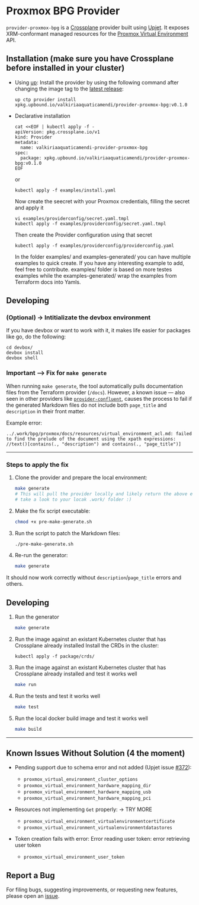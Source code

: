 # Proxmox BPG Provider

`provider-proxmox-bpg` is a [Crossplane](https://crossplane.io/) provider built using
[Upjet](https://github.com/crossplane/upjet). It exposes XRM-conformant managed
resources for the [Proxmox Virtual Environment](https://www.proxmox.com/) API.

## Installation (make sure you have Crossplane before installed in your cluster)
- Using [up](https://docs.upbound.io/reference/cli/):
  Install the provider by using the following command after changing the image tag
  to the [latest release](https://marketplace.upbound.io/providers/upbound/provider-proxmox-bpg):
  ```
  up ctp provider install xpkg.upbound.io/valkiriaaquaticamendi/provider-proxmox-bpg:v0.1.0
  ```
- Declarative installation
  ```
  cat <<EOF | kubectl apply -f -
  apiVersion: pkg.crossplane.io/v1
  kind: Provider
  metadata:
    name: valkiriaaquaticamendi-provider-proxmox-bpg
  spec:
    package: xpkg.upbound.io/valkiriaaquaticamendi/provider-proxmox-bpg:v0.1.0
  EOF
  ```
  or
  ```
  kubectl apply -f examples/install.yaml
  ```
  Now create the seecret with your Proxmox credentials, filling the secret and apply it
  ```
  vi examples/providerconfig/secret.yaml.tmpl
  kubectl apply -f examples/providerconfig/secret.yaml.tmpl
  ```
  Then create the Provider configuration using that secret
  ```
  kubectl apply -f examples/providerconfig/providerconfig.yaml
  ```

  In the folder examples/ and examples-generated/ you can have multiple examples to quick create. If you have any interesting example to add, feel free to contribute. examples/ folder is based on more testes examples while the examples-generated/ wrap the examples from Terraform docs  into Yamls.

## Developing

### (Optional) -> Intitializate the devbox environment
If you have devbox or want to work with it, it makes life easier for packages like go, do the following:
```console
cd devbox/
devbox install
devbox shell
```

###  Important --> Fix for `make generate`

When running `make generate`, the tool automatically pulls documentation files from the Terraform provider (`/docs`). However, a known issue — also seen in other providers like [`provider-confluent`](https://github.com/crossplane-contrib/provider-confluent?tab=readme-ov-file#getting-started), causes the process to fail if the generated Markdown files do not include both `page_title` and `description` in their front matter.

Example error:

```
../.work/bpg/proxmox/docs/resources/virtual_environment_acl.md: failed to find the prelude of the document using the xpath expressions: //text()[contains(., "description") and contains(., "page_title")]
```

---

### Steps to apply the fix

1. Clone the provider and prepare the local environment:

   ```bash
   make generate
   # This will pull the provider locally and likely return the above error
   # take a look to your locak .work/ folder :)
   ```

2. Make the fix script executable:

   ```bash
   chmod +x pre-make-generate.sh
   ```

3. Run the script to patch the Markdown files:

   ```bash
   ./pre-make-generate.sh
   ```

4. Re-run the generator:

   ```bash
   make generate
   ```

It should now work correctly without `description`/`page_title` errors and others.

## Developing
1. Run the generator

   ```bash
   make generate
   ```
2. Run the image  against an existant Kubernetes cluster that has Crossplane already installed
  Install the CRDs in the cluster:
    ```
    kubectl apply -f package/crds/
    ```
3. Run the image  against an existant Kubernetes cluster that has Crossplane already installed
    and test it works well
   ```bash
   make run
   ```
4. Run the tests
    and test it works well
   ```bash
   make test
   ```
4. Run the local docker build image
    and test it works well
   ```bash
   make build
   ```
---

## Known Issues Without Solution (4 the moment)
- Pending support due to schema error and not added (Upjet issue [#372](https://github.com/crossplane/upjet/issues/372)):
  - `proxmox_virtual_environment_cluster_options`
  - `proxmox_virtual_environment_hardware_mapping_dir`
  - `proxmox_virtual_environment_hardware_mapping_usb`
  - `proxmox_virtual_environment_hardware_mapping_pci`

- Resources not implementing `Get` properly: -> TRY MORE
  - `proxmox_virtual_environment_virtualenvironmentcertificate`
  - `proxmox_virtual_environment_virtualenvironmentdatastores`

- Token creation fails with error: Error reading user token: error retrieving user token
  - `proxmox_virtual_environment_user_token`

## Report a Bug

For filing bugs, suggesting improvements, or requesting new features, please
open an [issue](https://github.com/valkiriaaquatica/provider-proxmox-bpg/issues).
